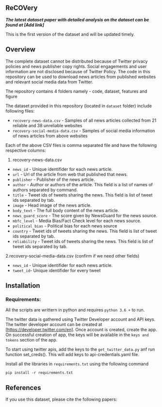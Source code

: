 

## ReCOVery

***The latest dataset paper with detailed analysis on the dataset can be found at [Add link]***

This is the first version of the dataset and will be updated timely.

## Overview  

The complete dataset cannot be distributed because of Twitter privacy policies and news publisher copy rights.  Social engagements and user information are not disclosed because of Twitter Policy. The code in this repository can be used to download news articles from published websites and relevant social media data from Twitter. 

The repository contains 4 folders namely - code, dataset, features and figure

The dataset provided in this repository (located in `dataset` folder) include following files:

 - `recovery-news-data.csv` -  Samples of all news articles collected from 21 reliable and 38 unreliable websites 
 - `recovery-social-media-data.csv` -  Samples of social media information of news articles from above websites

Each of the above CSV files is comma separated file and have the following respective columns:

1. recovery-news-data.csv
 - `news_id` - Unique identifider for each news article.
 - `url` - Url of the article from web that published that news. 
 - `publisher` - Publisher of the news article.
 - `author` - Author or authors of the article. This field is a list of names of authors separated by command.
 - `title` - Tweet ids of tweets sharing the news. This field is list of tweet ids separated by tab.
 - `image` - Head image of the news article.
 - `body_text` - The full body content of the news article.
 - `news_guard_score` - The score given by NewsGuard for the news source.
 - `mbfc_level` - Media Bias/Fact Check level for each news source.
 - `political_bias` - Political bias for each news source
 - `country` - Tweet ids of tweets sharing the news. This field is list of tweet ids separated by tab.
 - `reliability` - Tweet ids of tweets sharing the news. This field is list of tweet ids separated by tab.
 
 2.recovery-social-media-data.csv (confirm if we need other fields)
 - `news_id` - Unique identifider for each news article.
 - `tweet_id`- Unique identifider for every tweet
 


## Installation    

###  Requirements:

 All the scripts are writtern in python and requires `python 3.6 +` to run.
 
 The twitter data is gathered using Twitter Developer account and API keys. The twitter developer account can be created at
 [https://developer.twitter.com/en]. Once account is created, create the app. On successful creation of app, the keys will be  available in the `keys and tokens` section of the app.
 
 To start using twitter apis, add the keys to the `get_twitter_data.py` anf run function set_creds(). This will add keys to api-credentials.yaml file.

Install all the libraries in `requirements.txt` using the following command
    
    pip install -r requirements.txt
   

## References
If you use this dataset, please cite the following papers:
~~~~

~~~~


